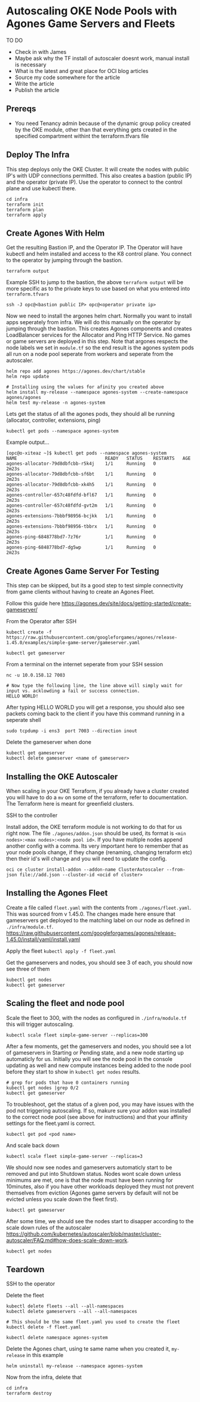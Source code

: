 # Autoscaling OKE Node Pools with Agones Game Servers and Fleets

TO DO
- Check in with James
- Maybe ask why the TF install of autoscaler doesnt work, manual install is necessary
- What is the latest and great place for OCI blog articles
- Source my code somewhere for the article
- Write the article
- Publish the article

## Prereqs

- You need Tenancy admin because of the dynamic group policy created by the OKE module, other than that everything gets created in the specified compartment withint the terraform.tfvars file

## Deploy The Infra

This step deploys only the OKE Cluster.  It will create the nodes with public IP's with UDP connections permitted.  This also creates a bastion (public IP) and the operator (private IP).  Use the operator to connect to the control plane and use kubectl there.

    cd infra
    terraform init
    terraform plan
    terraform apply

## Create Agones With Helm

 Get the resulting Bastion IP, and the Operator IP.  The Operator will have kubectl and helm installed and access to the K8 control plane. You connect to the operator by jumping through the bastion.

    terraform output

Example SSH to jump to the bastion, the above `terraform output` will be more specific as to the private keys to use based on what you entered into `terraform.tfvars`

    ssh -J opc@<bastion public IP> opc@<operator private ip>

Now we need to install the argones helm chart.  Normally you want to install apps seperately from infra.  We will do this manually on the operator by jumping through the bastion. This creates Agones components and creates LoadBalancer services for the Allocator and Ping HTTP Service.  No games or game servers are deployed in this step. Note that argones respects the node labels we set in `module.tf` so the end result is the agones system pods all run on a node pool seperate from workers and seperate from the autoscaler.

    helm repo add agones https://agones.dev/chart/stable
    helm repo update

    # Installing using the values for afinity you created above
    helm install my-release --namespace agones-system --create-namespace agones/agones
    helm test my-release -n agones-system

Lets get the status of all the agones pods, they should all be running (allocator, controller, extensions, ping)

    kubectl get pods --namespace agones-system

Example output...

    [opc@o-xiteaz ~]$ kubectl get pods --namespace agones-system
    NAME                                 READY   STATUS    RESTARTS   AGE
    agones-allocator-79d8dbfcbb-r5k4j    1/1     Running   0          2m23s
    agones-allocator-79d8dbfcbb-sf6bt    1/1     Running   0          2m23s
    agones-allocator-79d8dbfcbb-xk4h5    1/1     Running   0          2m23s
    agones-controller-657c48fdfd-bfl67   1/1     Running   0          2m23s
    agones-controller-657c48fdfd-gvt2m   1/1     Running   0          2m23s
    agones-extensions-7bbbf98956-bcjkk   1/1     Running   0          2m23s
    agones-extensions-7bbbf98956-tbbrx   1/1     Running   0          2m23s
    agones-ping-6848778bd7-7z76r         1/1     Running   0          2m23s
    agones-ping-6848778bd7-dg5wp         1/1     Running   0          2m23s

## Create Agones Game Server For Testing

This step can be skipped, but its a good step to test simple connectivity from game clients without having to create an Agones Fleet.

Follow this guide here https://agones.dev/site/docs/getting-started/create-gameserver/

From the Operator after SSH

    kubectl create -f https://raw.githubusercontent.com/googleforgames/agones/release-1.45.0/examples/simple-game-server/gameserver.yaml

    kubectl get gameserver

From a terminal on the internet seperate from your SSH session

    nc -u 10.0.158.12 7003

    # Now type the following line, the line above will simply wait for input vs. acklowding a fail or success connection.
    HELLO WORLD!

After typing HELLO WORLD you will get a response, you should also see packets coming back to the client if you have this command running in a seperate shell

    sudo tcpdump -i ens3  port 7003 --direction inout

Delete the gameserver when done

    kubectl get gameserver
    kubectl delete gameserver <name of gameserver>

## Installing the OKE Autoscaler

When scaling in your OKE Terraform, if you already have a cluster created you will have to do a `mv` on some of the terraform, refer to documentation.  The Terraform here is meant for greenfield clusters.

SSH to the controller

Install addon, the OKE terraform module is not working to do that for us right now.  The file `./agones/addon.json` should be used, its format is `<min nodes>:<max nodes>:<node pool id>`.  If you have multiple nodes append another config with a comma.  Its very important here to remember that as your node pools change, if they change (renaming, changing terraform etc) then their id's will change and you will need to update the config.

    oci ce cluster install-addon --addon-name ClusterAutoscaler --from-json file://add.json --cluster-id <ocid of cluster>

## Installing the Agones Fleet

Create a file called `fleet.yaml` with the contents from `./agones/fleet.yaml`.  This was sourced from v 1.45.0. The changes made here ensure that gameservers get deployed to the matching label on our node as defined in `./infra/module.tf`.
    https://raw.githubusercontent.com/googleforgames/agones/release-1.45.0/install/yaml/install.yaml

Apply the fleet `kubectl apply -f fleet.yaml`

Get the gameservers and nodes, you should see 3 of each, you should now see three of them

    kubectl get nodes
    kubectl get gameserver

## Scaling the fleet and node pool

Scale the fleet to 300, with the nodes as configured in `./infra/module.tf` this will trigger autoscaling.

    kubectl scale fleet simple-game-server --replicas=300

After a few moments, get the gameservers and nodes, you should see a lot of gameservers in Starting or Pending state, and a new node starting up automaticly for us.  Initially you will see the node pool in the console updating as well and new compute instances being added to the node pool before they start to show in `kubectl get nodes` results.

    # grep for pods that have 0 containers running
    kubectl get nodes |grep 0/2
    kubectl get gameserver

To troubleshoot, get the status of a given pod, you may have issues with the pod not triggering autoscaling.  If so, makure sure your addon was installed to the correct node pool (see above for instructions) and that your affinity settings for the fleet.yaml is correct.

    kubectl get pod <pod name>

And scale back down

    kubectl scale fleet simple-game-server --replicas=3

We should now see nodes and gameservers automaticly start to be removed and put into Shutdown status.  Nodes wont scale down unless minimums are met, one is that the node must have been running for 10minutes, also if you have other workloads deployed they must not prevent themselves from eviction (Agones game servers by default will not be evicted unless you scale down the fleet first).

    kubectl get gameserver

After some time, we should see the nodes start to disapper according to the scale down rules of the autoscaler https://github.com/kubernetes/autoscaler/blob/master/cluster-autoscaler/FAQ.md#how-does-scale-down-work.

    kubectl get nodes

## Teardown

SSH to the operator

Delete the fleet

    kubectl delete fleets --all --all-namespaces
    kubectl delete gameservers --all --all-namespaces

    # This should be the same fleet.yaml you used to create the fleet
    kubectl delete -f fleet.yaml

    kubectl delete namespace agones-system

Delete the Agones chart, using te same name when you created it, `my-release` in this example

    helm uninstall my-release --namespace agones-system

Now from the infra, delete that

    cd infra
    terraform destroy
